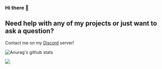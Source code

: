 ### Hi there 👋

## Need help with any of my projects or just want to ask a question?

Contact me on my [Discord](https://discord.com/invite/fGssteh) server!

![Anurag's github stats](https://github-readme-stats.vercel.app/api?username=Toxic-Razor&show_icons=true&theme=tokyonight)

<img src="https://github-readme-stats.vercel.app/api/top-langs/?username=Toxic-Razor&show_icons=true&hide_border=true" />
